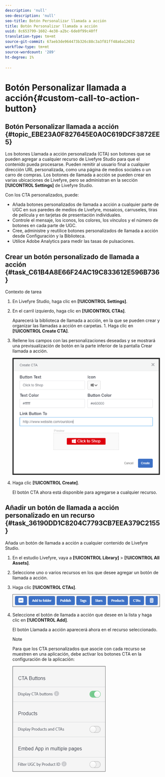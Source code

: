 ```yaml
---
description: 'null'
seo-description: 'null'
seo-title: Botón Personalizar llamada a acción
title: Botón Personalizar llamada a acción
uuid: 8c653799-1602-4e38-a2bc-6de0f99c40ff
translation-type: tm+mt
source-git-commit: 67aeb3de964473b326c88c3a3f81ff48a6a12652
workflow-type: tm+mt
source-wordcount: '289'
ht-degree: 1%

---
```



# Botón Personalizar llamada a acción{#custom-call-to-action-button}

## Botón Personalizar llamada a acción {#topic_EBE23A0F827645E0A0C619DCF3872EE5}

Los botones Llamada a acción personalizada (CTA) son botones que se pueden agregar a cualquier recurso de Livefyre Studio para que el contenido pueda procesarse. Pueden remitir al usuario final a cualquier dirección URL personalizada, como una página de medios sociales o un carro de compras. Los botones de llamada a acción se pueden crear en varias ubicaciones de Livefyre, pero se administran en la sección **[!UICONTROL Settings]** de Livefyre Studio.

Con los CTA personalizados, puede:

* Añada botones personalizados de llamada a acción a cualquier parte de UGC en sus paredes de medios de Livefyre, mosaicos, carruseles, tiras de película y en tarjetas de presentación individuales.
* Controle el mensaje, los iconos, los colores, los vínculos y el número de botones en cada parte de UGC.
* Cree, administre y reutilice botones personalizados de llamada a acción desde Configuración y la Biblioteca.
* Utilice Adobe Analytics para medir las tasas de pulsaciones.

## Crear un botón personalizado de llamada a acción {#task_C61B4A8E66F24AC19C833612E596B736}

Contexto de tarea

1. En Livefyre Studio, haga clic en **[!UICONTROL Settings]**.
1. En el carril izquierdo, haga clic en **[!UICONTROL CTAs]**.

   Aparecerá la biblioteca de llamada a acción, en la que se pueden crear y organizar las llamadas a acción en carpetas. 1. Haga clic en **[!UICONTROL Create CTA]**.
1. Rellene los campos con las personalizaciones deseadas y se mostrará una previsualización de botón en la parte inferior de la pantalla Crear llamada a acción.

   ![](assets/cta-button-create.png)

1. Haga clic **[!UICONTROL Create]**.

   El botón CTA ahora está disponible para agregarse a cualquier recurso.

## Añadir un botón de llamada a acción personalizado en un recurso {#task_36190DD1C8204C7793CB7EEA379C2155}

Añada un botón de llamada a acción a cualquier contenido de Livefyre Studio.

1. En el estudio Livefyre, vaya a **[!UICONTROL Library]** > **[!UICONTROL All Assets]**.
1. Seleccione uno o varios recursos en los que desee agregar un botón de llamada a acción.
1. Haga clic **[!UICONTROL CTAs]**.

   ![](assets/cta-button-create2.png)

1. Seleccione el botón de llamada a acción que desee en la lista y haga clic en **[!UICONTROL Add]**.

   El botón Llamada a acción aparecerá ahora en el recurso seleccionado.

   >[!NOTE]
   >
   >Para que los CTA personalizados que asocie con cada recurso se muestren en una aplicación, debe activar los botones CTA en la configuración de la aplicación:
   >
   >![](assets/cta-button-enable.png)
